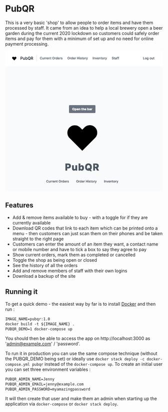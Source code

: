 # PubQR

This is a very basic 'shop' to allow people to order items and have them processed by staff.  It came from an idea
to help a local brewery open a beer garden during the current 2020 lockdown so customers could safely order items
and pay for them with a minimum of set up and no need for online payment processing.

![Screenshot of PubQR](screenshot.png)

## Features

* Add & remove items available to buy - with a toggle for if they are currently available
* Download QR codes that link to each item which can be printed onto a menu - then customers can just scan them on their phones and be taken straight to the right page
* Customers can enter the amount of an item they want, a contact name or mobile number and have to tick a box to say they agree to pay
* Show current orders, mark them as completed or cancelled
* Toggle the shop as being open or closed
* See the history of all the orders
* Add and remove members of staff with their own logins
* Download a backup of the site

## Running it

To get a quick demo - the easiest way by far is to install [Docker](https://docs.docker.com/engine/install/) and then run :
```
IMAGE_NAME=pubqr:1.0
docker build -t ${IMAGE_NAME} .
PUBQR_DEMO=1 docker-compose up
```
You should then be able to access the app on http://localhost:3000 as 'admin@example.com' / 'password'.

To run it in production you can use the same compose technique (without the PUBQR_DEMO being set) or ideally use `docker stack deploy -c docker-compose.yml pubqr` instead of the `docker-compose up`.  To create an initial user you can set three environment
variables :
```
PUBQR_ADMIN_NAME=Jenny
PUBQR_ADMIN_EMAIL=jenny@example.com
PUBQR_ADMIN_PASSWORD=myamazingpassword
```
It will then create that user and make them an admin when starting up the application via `docker-compose` or `docker stack deploy`.

